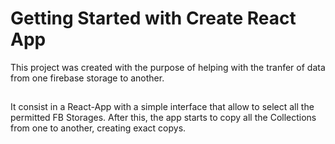 # Getting Started with Create React App

This project was created with the purpose of helping with the tranfer of data from one firebase storage to another.

## 

It consist in a React-App with a simple interface that allow to select all the permitted FB Storages. After this, the app starts to copy all the Collections from one to another, creating exact copys. 
